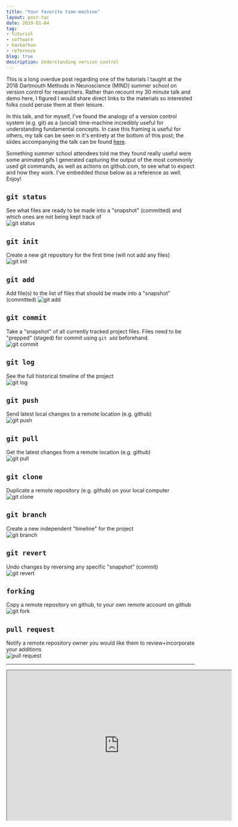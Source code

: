 ```yaml
---
title: "Your favorite time-machine"
layout: post-toc
date: 2019-01-04
tag:
- tutorial
- software
- hackathon
- reference
blog: true
description: Understanding version control
---
```


This is a long overdue post regarding one of the tutorials I taught at the 2018 Dartmouth Methods in Neuroscience (MIND) summer school on version control for researchers. Rather than recount my 30 minute talk and demo here, I figured I would share direct links to the materials so interested folks could peruse them at their leisure.

In this talk, and for myself, I've found the analogy of a version control system (e.g. git) as a (social) time-machine incredibly useful for understanding fundamental concepts. In case this framing is useful for others, my talk can be seen in it's entirety at the bottom of this post; the slides accompanying the talk can be found [here](https://github.com/Summer-MIND/mind_2018/blob/master/slides/git_github_slides.pdf).  

Something summer school attendees told me they found really useful were some animated gifs I generated capturing the output of the most commonly used git commands, as well as actions on github.com, to see what to expect and how they work. I've embedded those below as a reference as well. Enjoy!

## `git status`  
See what files are ready to be made into a "snapshot" (committed) and which ones are not being kept track of  
![git status](/assets/example_command_gifs/gitstatus.gif)  

## `git init`  
Create a new git repository for the first time (will not add any files)  
![git init](/assets/example_command_gifs/gitinit.gif)  

## `git add`  
Add file(s) to the list of files that should be made into a "snapshot" (committed)
![git add](/assets/example_command_gifs/gitadd.gif)  

## `git commit`  
Take a "snapshot" of all currently tracked project files. Files need to be "prepped" (staged) for commit using `git add` beforehand.    
![git commit](/assets/example_command_gifs/gitcommit.gif)  

## `git log`  
See the full historical timeline of the project  
![git log](/assets/example_command_gifs/gitlog.gif)  

## `git push`  
Send latest local changes to a remote location (e.g. github)  
![git push](/assets/example_command_gifs/gitpush.gif)  

## `git pull`  
Get the latest changes from a remote location (e.g. github)  
![git pull](/assets/example_command_gifs/gitpull.gif)  

## `git clone`  
Duplicate a remote repository (e.g. github) on your local computer  
![git clone](/assets/example_command_gifs/gitclone.gif)

## `git branch`  
Create a new independent "timeline" for the project  
![git branch](/assets/example_command_gifs/gitbranch.gif)  

## `git revert`  
Undo changes by reversing any specific "snapshot" (commit)  
![git revert](/assets/example_command_gifs/gitrevert.gif)  

## `forking`  
Copy a remote repository on github, to your own remote account on github  
![git fork](/assets/example_command_gifs/gitfork.gif)  

## `pull request`  
Notify a remote repository owner you would like them to review+incorporate your additions  
![pull request](/assets/example_command_gifs/pullrequest.gif)

---
<iframe class="mx-auto" src="https://www.youtube.com/embed/0DGCnBZBoc0" width="600" height="400"></iframe>
